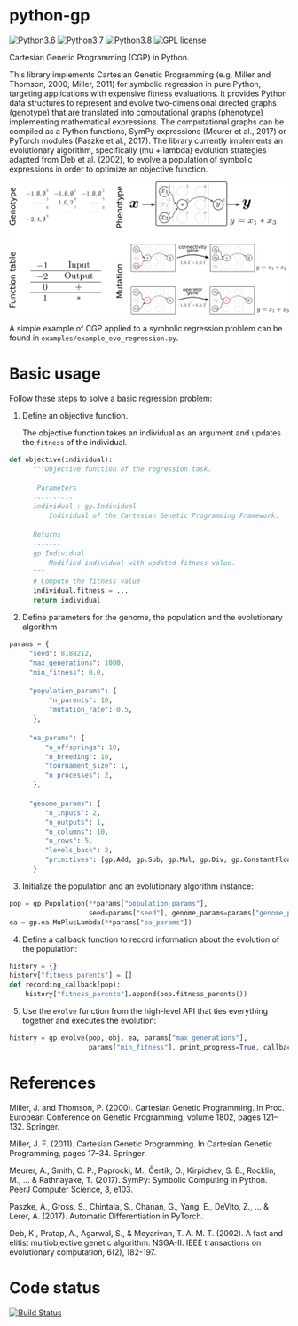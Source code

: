 python-gp
=========
[![Python3.6](https://img.shields.io/badge/python-3.6-red.svg)](https://www.python.org/downloads/release/python-369/)
[![Python3.7](https://img.shields.io/badge/python-3.7-red.svg)](https://www.python.org/)
[![Python3.8](https://img.shields.io/badge/python-3.8-red.svg)](https://www.python.org/)
[![GPL license](https://img.shields.io/badge/License-GPLv3-blue.svg)](https://www.gnu.org/licenses/old-licenses/gpl-3.0.html)

Cartesian Genetic Programming (CGP) in Python.

This library implements Cartesian Genetic Programming (e.g, Miller and Thomson, 2000; Miller, 2011) for symbolic regression in pure Python, targeting applications with expensive fitness evaluations. It provides Python data structures to represent and evolve two-dimensional directed graphs (genotype) that are translated into computational graphs (phenotype) implementing mathematical expressions. The computational graphs can be compiled as a Python functions, SymPy expressions (Meurer et al., 2017) or PyTorch modules (Paszke et al., 2017). The library currently implements an evolutionary algorithm, specifically (mu + lambda) evolution strategies adapted from Deb et al. (2002), to evolve a population of symbolic expressions in order to optimize an objective function.

<div style="text-align:center"><img src="cgp-sketch.png" alt="CGP Sketch" width="600"/></div>

A simple example of CGP applied to a symbolic regression problem can be found in `examples/example_evo_regression.py`.


Basic usage
===========

Follow these steps to solve a basic regression problem:

1. Define an objective function. 

   The objective function takes an individual as an argument and updates the `fitness` of the individual.
```python
def objective(individual):
      """Objective function of the regression task.

       Parameters
      ----------
      individual : gp.Individual
          Individual of the Cartesian Genetic Programming Framework.

      Returns
      -------
      gp.Individual
          Modified individual with updated fitness value.
      """
      # Compute the fitness value
      individual.fitness = ...
      return individual
```
2. Define parameters for the genome, the population and the evolutionary algorithm
```python
params = {
     "seed": 8188212,
     "max_generations": 1000,
     "min_fitness": 0.0,

     "population_params": {
          "n_parents": 10,
          "mutation_rate": 0.5,
      },

     "ea_params": {
         "n_offsprings": 10,
         "n_breeding": 10,
         "tournament_size": 1,
         "n_processes": 2,
      },

     "genome_params": {
         "n_inputs": 2,
         "n_outputs": 1,
         "n_columns": 10,
         "n_rows": 5,
         "levels_back": 2,
         "primitives": [gp.Add, gp.Sub, gp.Mul, gp.Div, gp.ConstantFloat]},
      }
```
3. Initialize the population and an evolutionary algorithm instance:
```python
pop = gp.Population(**params["population_params"],
                    seed=params["seed"], genome_params=params["genome_params"])
ea = gp.ea.MuPlusLambda(**params["ea_params"])
```
4. Define a callback function to record information about the evolution of the population:
```python
history = {}
history["fitness_parents"] = []
def recording_callback(pop):
    history["fitness_parents"].append(pop.fitness_parents())
```
5. Use the `evolve` function from the high-level API that ties everything together and executes the evolution:
```python
history = gp.evolve(pop, obj, ea, params["max_generations"],
                    params["min_fitness"], print_progress=True, callback=recording_callback)
```


References
==========

Miller, J. and Thomson, P. (2000). Cartesian Genetic Programming. In Proc. European Conference on Genetic Programming, volume 1802, pages 121–132. Springer.

Miller, J. F. (2011). Cartesian Genetic Programming. In Cartesian Genetic Programming, pages 17–34. Springer.

Meurer, A., Smith, C. P., Paprocki, M., Čertík, O., Kirpichev, S. B., Rocklin, M., ... & Rathnayake, T. (2017). SymPy: Symbolic Computing in Python. PeerJ Computer Science, 3, e103.

Paszke, A., Gross, S., Chintala, S., Chanan, G., Yang, E., DeVito, Z., ... & Lerer, A. (2017). Automatic Differentiation in PyTorch.

Deb, K., Pratap, A., Agarwal, S., & Meyarivan, T. A. M. T. (2002). A fast and elitist multiobjective genetic algorithm: NSGA-II. IEEE transactions on evolutionary computation, 6(2), 182-197.


Code status
===========

[![Build Status](https://travis-ci.org/jakobj/python-gp.svg?branch=master)](https://travis-ci.org/jakobj/python-gp)
